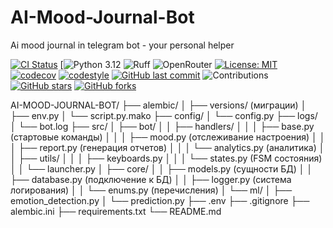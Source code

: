 # AI-Mood-Journal-Bot
Ai mood journal in telegram bot - your personal helper

[![CI Status](https://github.com/HoshiBatista/AI-Mood-Journal-Bot/actions/workflows/ci.yml/badge.svg)](https://github.com/HoshiBatista/AI-Mood-Journal-Bot/actions/workflows/ci.yml)
[![Python 3.12](https://img.shields.io/badge/Python-3.12-blue.svg)
![Ruff](https://img.shields.io/badge/Linter-Ruff-yellow.svg)
![OpenRouter](https://img.shields.io/badge/OpenRouter-API-lightgrey.svg)
[![License: MIT](https://img.shields.io/badge/License-MIT-yellow.svg)](https://opensource.org/licenses/MIT)
[![codecov](https://codecov.io/gh/HoshiBatista/AI-Mood-Journal-Bot/branch/main/graph/badge.svg)](https://codecov.io/gh/HoshiBatista/AI-Mood-Journal-Bot)
[![codestyle](https://img.shields.io/badge/code%20style-black-000000.svg)](https://github.com/psf/black)
[![GitHub last commit](https://img.shields.io/github/last-commit/HoshiBatista/AI-Mood-Journal-Bot.svg)](https://github.com/HoshiBatista/AI-Mood-Journal-Bot/commits/main)
![Contributions](https://img.shields.io/badge/contributions-welcome-brightgreen)
<br>
[![GitHub stars](https://img.shields.io/github/stars/HoshiBatista/AI-Mood-Journal-Bot?style=social)](https://github.com/HoshiBatista/AI-Mood-Journal-Bot/stargazers)
[![GitHub forks](https://img.shields.io/github/forks/HoshiBatista/AI-Mood-Journal-Bot?style=social)](https://github.com/HoshiBatista/AI-Mood-Journal-Bot/network/members)


AI-MOOD-JOURNAL-BOT/
├── alembic/
│   ├── versions/ (миграции)
│   ├── env.py
│   └── script.py.mako
├── config/
│   └── config.py
├── logs/
│   └── bot.log
├── src/
│   ├── bot/
│   │   ├── handlers/
│   │   │   ├── base.py (стартовые команды)
│   │   │   ├── mood.py (отслеживание настроения)
│   │   │   ├── report.py (генерация отчетов)
│   │   │   └── analytics.py (аналитика)
│   │   ├── utils/
│   │   │   ├── keyboards.py
│   │   │   └── states.py (FSM состояния)
│   │   └── launcher.py
│   ├── core/
│   │   ├── models.py (сущности БД)
│   │   ├── database.py (подключение к БД)
│   │   ├── logger.py (система логирования)
│   │   └── enums.py (перечисления)
│   └── ml/
│       ├── emotion_detection.py
│       └── prediction.py
├── .env
├── .gitignore
├── alembic.ini
├── requirements.txt
└── README.md
